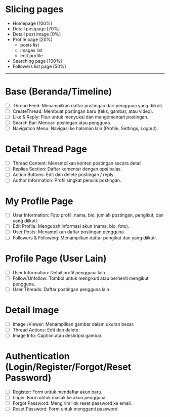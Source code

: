 # Slicing pages

- Homepage [100%]
- Detail postpage [70%]
- Detail post image [0%]
- Profile page [20%]
  - posts list
  - images list
  - edit profile
- Searching page [100%]
- Followers list page [50%]

---

# Base (Beranda/Timeline)

- [ ] Thread Feed: Menampilkan daftar postingan dari pengguna yang diikuti.
- [ ] CreateThread: Membuat postingan baru (teks, gambar, atau video).
- [ ] Like & Reply: Fitur untuk menyukai dan mengomentari postingan.
- [ ] Search Bar: Mencari postingan atau pengguna.
- [ ] Navigation Menu: Navigasi ke halaman lain (Profile, Settings, Logout).

# Detail Thread Page

- [ ] Thread Content: Menampilkan konten postingan secara detail.
- [ ] Replies Section: Daftar komentar dengan opsi balas.
- [ ] Action Buttons: Edit dan delete postingan / reply.
- [ ] Author Information: Profil singkat penulis postingan.

# My Profile Page

- [ ] User Information: Foto profil, nama, bio, jumlah postingan, pengikut, dan yang diikuti.
- [ ] Edit Profile: Mengubah informasi akun (nama, bio, foto).
- [ ] User Posts: Menampilkan daftar postingan pengguna.
- [ ] Followers & Following: Menampilkan daftar pengikut dan yang diikuti.

# Profile Page (User Lain)

- [ ] User Information: Detail profil pengguna lain.
- [ ] Follow/Unfollow: Tombol untuk mengikuti atau berhenti mengikuti pengguna.
- [ ] User Threads: Daftar postingan pengguna lain.

# Detail Image

- [ ] Image /Viewer: Menampilkan gambar dalam ukuran besar.
- [ ] Thread Actions: Edit dan delete.
- [ ] Image Info: Caption atau deskripsi gambar.

# Authentication (Login/Register/Forgot/Reset Password)

- [ ] Register: Form untuk mendaftar akun baru.
- [ ] Login: Form untuk masuk ke akun pengguna.
- [ ] Forgot Password: Mengirim link reset password ke email.
- [ ] Reset Password: Form untuk mengganti password
